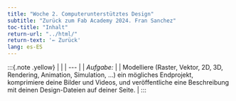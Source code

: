```yaml
---
title: "Woche 2. Computerunterstütztes Design"
subtitle: "Zurück zum Fab Academy 2024. Fran Sanchez"
toc-title: "Inhalt"
return-url: "../html/"
return-text: '← Zurück'
lang: es-ES
---
```

:::{.note .yellow}
|     |
| --- |
| *Aufgabe:* |
| Modelliere (Raster, Vektor, 2D, 3D, Rendering, Animation, Simulation, ...) ein mögliches Endprojekt, komprimiere deine Bilder und Videos, und veröffentliche eine Beschreibung mit deinen Design-Dateien auf deiner Seite.  |
:::



